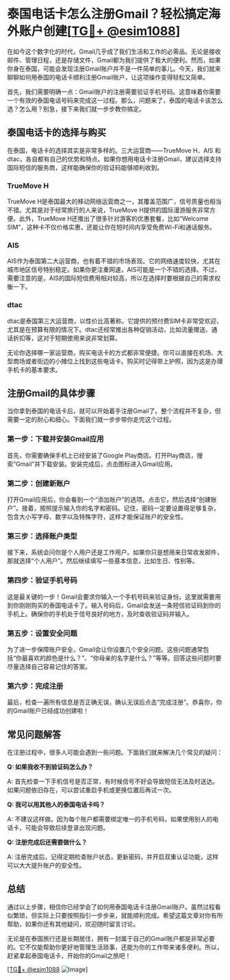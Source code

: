 # 泰国电话卡怎么注册Gmail？轻松搞定海外账户创建[[TG💪+ @esim1088](https://t.me/s/esim1088)]

在如今这个数字化的时代，Gmail几乎成了我们生活和工作的必需品。无论是接收邮件、管理日程，还是存储文件，Gmail都为我们提供了极大的便利。然而，如果你身在泰国，可能会发现注册Gmail账户并不是一件简单的事儿。今天，我们就来聊聊如何用泰国的电话卡顺利注册Gmail账户，让这项操作变得轻松又简单。

首先，我们需要明确一点：Gmail账户的注册需要验证手机号码。这意味着你需要一个有效的泰国电话号码来完成这一过程。那么，问题来了，泰国的电话卡该怎么选？怎么用？别急，接下来我们就一步步教你搞定。

## 泰国电话卡的选择与购买

在泰国，电话卡的选择其实是非常多样的。三大运营商——TrueMove H、AIS 和 dtac，各自都有自己的优势和特点。如果你想用电话卡注册Gmail，建议选择支持国际短信的服务商，这样能确保你的验证码能够顺利收到。

### TrueMove H
TrueMove H是泰国最大的移动网络运营商之一，其覆盖范围广，信号质量也相当不错。尤其是对于经常旅行的人来说，TrueMove H提供的国际漫游服务非常方便。此外，TrueMove H还推出了很多针对游客的优惠套餐，比如“Welcome SIM”，这种卡不仅价格实惠，还能让你在短时间内享受免费Wi-Fi和通话服务。

### AIS
AIS作为泰国第二大运营商，也有着不错的市场表现。它的网络速度较快，尤其在城市地区信号特别稳定。如果你更注重网速，AIS可能是一个不错的选择。不过，需要注意的是，AIS的国际短信费用相对较高，所以在选择时要根据自己的需求权衡一下。

### dtac
dtac是泰国第三大运营商，以性价比高著称。它提供的预付费SIM卡非常受欢迎，尤其是在预算有限的情况下。dtac还经常推出各种促销活动，比如流量赠送、通话折扣等，这对于短期使用来说非常划算。

无论你选择哪一家运营商，购买电话卡的方式都非常便捷。你可以直接在机场、大型商场或者街边的小摊位上找到这些电话卡。购买时记得带上护照，因为这是办理手机卡的基本要求。

## 注册Gmail的具体步骤

当你拿到泰国的电话卡后，就可以开始着手注册Gmail了。整个流程并不复杂，但需要一定的耐心和细心。下面我们就一步步带你走完这个过程。

### 第一步：下载并安装Gmail应用

首先，你需要确保手机上已经安装了Google Play商店。打开Play商店，搜索“Gmail”并下载安装。安装完成后，点击图标进入Gmail应用。

### 第二步：创建新账户

打开Gmail应用后，你会看到一个“添加账户”的选项。点击它，然后选择“创建账户”。接着，按照提示输入你的名字和密码。记住，密码一定要设置得足够复杂，包含大小写字母、数字以及特殊字符，这样才能保证账户的安全性。

### 第三步：选择账户类型

接下来，系统会问你是个人用户还是工作用户。如果你只是想用来日常收发邮件，那就选择“个人用户”。然后继续填写一些基本信息，比如生日、性别等。

### 第四步：验证手机号码

这是最关键的一步！Gmail会要求你输入一个手机号码来验证身份。这里就需要用到你刚刚购买的泰国电话卡了。输入号码后，Gmail会发送一条短信验证码到你的手机上。确保你的手机处于信号良好的地方，及时查收验证码并输入。

### 第五步：设置安全问题

为了进一步保障账户安全，Gmail会让你设置几个安全问题。这些问题通常包括“你最喜欢的颜色是什么？”、“你母亲的名字是什么？”等等。回答这些问题时要尽量选择自己容易记住的答案。

### 第六步：完成注册

最后，检查一遍所有信息是否正确无误，确认无误后点击“完成注册”。恭喜你，你的Gmail账户已经成功创建啦！

## 常见问题解答

在注册过程中，很多人可能会遇到一些问题。下面我们就来解决几个常见的疑问：

**Q: 如果我收不到验证码怎么办？**

A: 首先检查一下手机信号是否正常，有时候信号不好会导致短信无法及时送达。如果问题依旧存在，可以尝试重启手机或更换位置后再试一次。

**Q: 我可以用其他人的泰国电话卡吗？**

A: 不建议这样做。因为每个账户都需要绑定唯一的手机号码，如果使用别人的电话卡，可能会导致后续登录出现问题。

**Q: 注册完成后还需要做什么？**

A: 注册完成后，记得定期检查账户状态，更新密码，并开启双重认证功能，这样可以大大提升账户的安全性。

## 总结

通过以上步骤，相信你已经学会了如何用泰国电话卡注册Gmail账户。虽然过程看似繁琐，但实际上只要按照指引一步步来，就能顺利完成。希望这篇文章对你有所帮助，如果你还有其他疑问，欢迎随时留言讨论。

无论是在泰国旅行还是长期居住，拥有一封属于自己的Gmail账户都是非常必要的。它不仅能帮助你更好地管理生活琐事，还能为你的工作带来诸多便利。所以，赶紧拿起泰国电话卡，开始你的Gmail之旅吧！

[[TG💪+ @esim1088](https://t.me/s/esim1088) ![Image](https://i.postimg.cc/4NQfJmqS/Snipaste-2025-05-13-00-14-12.png)]